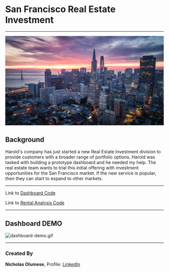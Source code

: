 # San Francisco Real Estate Investment 

---

![SanFran](Images/san-francisco-hero.jpg)

## Background

Harold's company has just started a new Real Estate Investment division to provide customers with a broader range of portfolio options. Harold was tasked with building a prototype dashboard and he needed my help. The real estate team wants to trial this initial offering with investment opportunities for the San Francisco market. If the new service is popular, then they can start to expand to other markets.


---


Link to [Dashboard Code](https://github.com/onyxcollc/SanFrancisco_Real_Estate_Investment/blob/main/dashboard.ipynb)

Link to [Rental Analysis Code](https://github.com/onyxcollc/SanFrancisco_Real_Estate_Investment/blob/main/rental_analysis.ipynb)

---

## Dashboard DEMO


![dashboard-demo.gif](Images/dashboard-demo.gif)

---

### Created By

__Nicholas Olumese__, Profile: [LinkedIn](https://www.linkedin.com/in/nicholas-olumese/)


